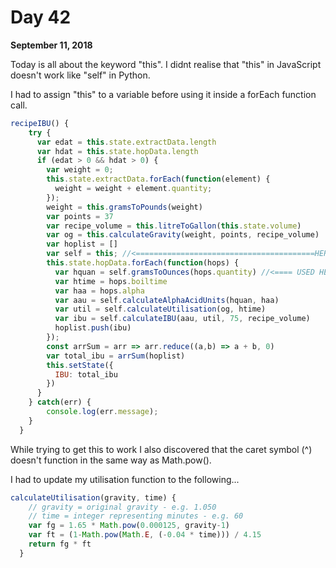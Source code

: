 # Day 42

**September 11, 2018** 

Today is all about the keyword "this". I didnt realise that "this" in JavaScript doesn't work like "self" in Python. 

I had to assign "this" to a variable before using it inside a forEach function call.

```js
recipeIBU() {
    try {
      var edat = this.state.extractData.length
      var hdat = this.state.hopData.length
      if (edat > 0 && hdat > 0) {
        var weight = 0;
        this.state.extractData.forEach(function(element) {
          weight = weight + element.quantity;
        });
        weight = this.gramsToPounds(weight)
        var points = 37 
        var recipe_volume = this.litreToGallon(this.state.volume)
        var og = this.calculateGravity(weight, points, recipe_volume)
        var hoplist = []
        var self = this; //<========================================HERE!!!
        this.state.hopData.forEach(function(hops) {
          var hquan = self.gramsToOunces(hops.quantity) //<==== USED HERE
          var htime = hops.boiltime
          var haa = hops.alpha
          var aau = self.calculateAlphaAcidUnits(hquan, haa)
          var util = self.calculateUtilisation(og, htime)
          var ibu = self.calculateIBU(aau, util, 75, recipe_volume)
          hoplist.push(ibu)
        });
        const arrSum = arr => arr.reduce((a,b) => a + b, 0)
        var total_ibu = arrSum(hoplist)
        this.setState({
          IBU: total_ibu
        })
      } 
    } catch(err) {
        console.log(err.message);
    }
  } 
```

While trying to get this to work I also discovered that the caret symbol (^) doesn't function in the same way as Math.pow().

I had to update my utilisation function to the following...
```js
calculateUtilisation(gravity, time) {
    // gravity = original gravity - e.g. 1.050
    // time = integer representing minutes - e.g. 60
    var fg = 1.65 * Math.pow(0.000125, gravity-1)
    var ft = (1-Math.pow(Math.E, (-0.04 * time))) / 4.15
    return fg * ft
  }
```